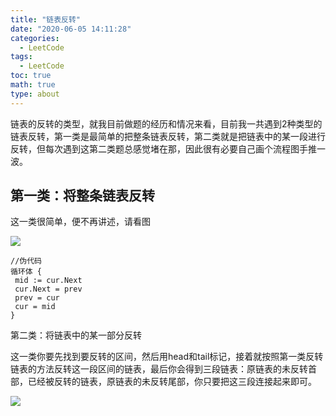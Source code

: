 ```yaml
---
title: "链表反转"
date: "2020-06-05 14:11:28"
categories:
  - LeetCode
tags:
  - LeetCode
toc: true
math: true
type: about
---
```


链表的反转的类型，就我目前做题的经历和情况来看，目前我一共遇到2种类型的链表反转，第一类是最简单的把整条链表反转，第二类就是把链表中的某一段进行反转，但每次遇到这第二类题总感觉堵在那，因此很有必要自己画个流程图手推一波。
<!-- more -->
## 第一类：将整条链表反转

这一类很简单，便不再讲述，请看图

![](/images/Leetcode_week/链表的反转/20200608140325319.png)

```
//伪代码
循环体 {
 mid := cur.Next
 cur.Next = prev
 prev = cur
 cur = mid
}
```

第二类：将链表中的某一部分反转

这一类你要先找到要反转的区间，然后用head和tail标记，接着就按照第一类反转链表的方法反转这一段区间的链表，最后你会得到三段链表：原链表的未反转首部，已经被反转的链表，原链表的未反转尾部，你只要把这三段连接起来即可。

![](/images/Leetcode_week/链表的反转/20200608140351604.png)